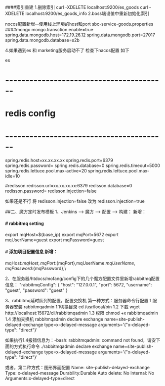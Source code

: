 ####索引重建
1.删除索引
    curl -XDELETE localhost:9200/es_goods
    curl -XDELETE localhost:9200/es_goods_info
2.boss端设值中重新初始化索引
   

nocos配置新增--使用线上环境的host和port
sbc-service-goods.properties
####mongo
mongo.transction.enable=true
spring.data.mongodb.host=172.19.26.12
spring.data.mongodb.port=27017
spring.data.mongodb.database=s2b


4.如果遇到es 和 marketing服务启动不了 检查下nacos配置 如下 

es
# ----------------------------------------
# redis config
# ----------------------------------------
spring.redis.host=xx.xx.xx.xx
spring.redis.port=6379
spring.redis.password=
spring.redis.database=0
spring.redis.timeout=5000
spring.redis.lettuce.pool.max-active=20
spring.redis.lettuce.pool.max-idle=10

#redisson
redisson.url=xx.xx.xx.xx:6379
redisson.database=0
redisson.password=
redisson.injection=false

如果还是不行 将
redisson.injection=false
改为
redisson.injection=true

##二、魔方定时发布模板
1、Jenkins --> 魔方 --> 配置 --> 构建：
新增：
#### # rabbitmq setting
export mqHost=${base_ip}
export mqPort=5672
export mqUserName=guest
export mqPassword=guest

#### # 添加项目配置信息 新增：
mqHost:${mqHost},mqPort:${mqPort},mqUserName:${mqUserName},mqPassword:${mqPassword},\

2、在服务器/htdocs/mofang/config下的几个魔方配置文件里新增rabbitmq配置信息：
  "rabbitmqConfig": {
    "host": "127.0.0.1",
    "port": 5672,
    "username": "guest",
    "password": "guest"
  }

3、rabbitmq延时队列的配置，配置交换机
  第一种方式：服务器命令行配置
  1 服务器安装 rabbitmqadmin
  1.1切换目录
  cd /usr/local/bin
  1.2 下载
  wget http://localhost:15672/cli/rabbitmqadmin
  1.3 权限
  chmod +x rabbitmqadmin
  1.4 添加交换机
  rabbitmqadmin declare exchange name=site-publish-delayed-exchange type=x-delayed-message arguments='{"x-delayed-type": "direct"}'
  
  如果执行1.4报错信息为：-bash: rabbitmqadmin: command not found，请安下面的方式执行命令
  ./rabbitmqadmin declare exchange name=site-publish-delayed-exchange type=x-delayed-message arguments='{"x-delayed-type": "direct"}'
  
  
  或者，第二种方式：图形界面配置
  Name: site-publish-delayed-exchange
  Type: x-delayed-message
  Durability:Durable
  Auto delete: No
  Internal: No
  Arguments:x-delayed-type=direct  